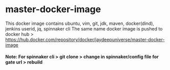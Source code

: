# master-docker-image

This docker image contains ubuntu, vim, git, jdk, maven, docker(dind), jenkins userid, jq, spinnaker cli
The same name docker image is pushed to docker hub > https://hub.docker.com/repository/docker/jaydeepuniverse/master-docker-image
#### Note: For spinnaker cli > git clone > change in spinnaker/config file for gate url > rebuild 
